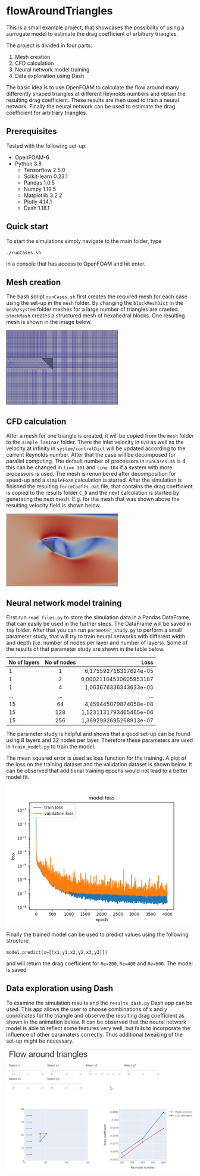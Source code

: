 # flowAroundTriangles
This is a small example project, that showcases the possibility of using a surrogate model to estimate the drag coefficient of arbitrary triangles.

The project is divided in four parts:
1. Mesh creation
2. CFD calculation
3. Neural network model training
4. Data exploration using Dash

The basic idea is to use OpenFOAM to calculate the flow around many differently shaped triangles at different Reynolds numbers and obtain the resulting drag coefficient. These results are then used to train a neural network. Finally the neural network can be used to estimate the drag coefficient for arbitrary triangles.

## Prerequisites
Tested with the following set-up:
* OpenFOAM-6
* Python 3.8
  * Tensorflow 2.5.0
  * Scikit-learn 0.23.1
  * Pandas 1.0.5
  * Numpy 1.19.5
  * Matplotlib 3.2.2
  * Plotly 4.14.1
  * Dash 1.18.1

## Quick start
To start the simulations simply navigate to the main folder, type
```
./runCases.sh
```
in a console that has access to OpenFOAM and hit enter.
## Mesh creation
The bash script `runCases.sh` first creates the required mesh for each case using the set-up in the `mesh` folder. By changing the `blockMeshDict` in the `mesh/system` folder meshes for a large number of triangles are craeted. `blockMesh` creates a structured mesh of hexahedral blocks. One resulting mesh is shown in the image below.

<img src="https://github.com/axelfiedler/flowAroundTriangles/blob/main/assets/mesh_example.PNG" alt="Example of an automatically generated hex mesh around a triangle" width="300"/>

## CFD calculation ##
After a mesh for one triangle is created, it will be copied from the `mesh` folder to the `simple_laminar` folder. There the inlet velocity in `0/U` as well as the velocity at infinity in `system/controlDict` will be updated according to the current Reynolds number. After that the case will be decomposed for parallel computing. The default number of processors in `runCases.sh` is 4, this can be changed in `line 101` and `line 104` if a system with more processors is used. The mesh is renumbered after decomposition for speed-up and a `simpleFoam` calculation is started. After the simulation is finished the resulting `forceCoeffs.dat` file, that contains the drag coefficient is copied to the results folder `C_D` and the next calculation is started by generating the next mesh. E.g. for the mesh that was shown above the resulting velocity field is shown below.

<img src="https://github.com/axelfiedler/flowAroundTriangles/blob/main/assets/flow_example.PNG" alt="Example of calculated velocity field" width="300"/>

## Neural network model training ##
First run `read_files.py` to store the simulation data in a Pandas DataFrame, that can easily be used in the further steps. The DataFrame will be saved in `tmp` folder. After that you can run `parameter_study.py` to perform a small parameter study, that will try to train neural networks with different width and depth (i.e. number of nodes per layer and number of layers). Some of the results of that parameter study are shown in the table below.

| No of layers  | No of nodes   | Loss  |
| ------------- |:-------------:| -----:|
1|1|6,175592716317624e-05|
1|2|0,00021104530605953187|
1|4|1,063676336343633e-05|
...|...|...|
15|64|4,459445079874058e-08|
15|128|1,1231131793465465e-06|
15|256|1,3692992695268913e-07|

The parameter study is helpful and shows that a good set-up can be found using 8 layers and 32 nodes per layer. Therefore these parameters are used in `train_model.py` to train the model.

The mean squared error is used as loss function for the training. A plot of the loss on the training dataset and the validation dataset is shown below. It can be observed that additional training epochs would not lead to a better model fit.

<img src="https://github.com/axelfiedler/flowAroundTriangles/blob/main/assets/model_loss_32_nodes_8_layer.png" alt="Loss for model with 32 nodes per layer and 8 layer" width="500"/>

Finally the trained model can be used to predict values using the following structure
```
model.predict(x=[[x1,y1,x2,y2,x3,y3]])
```
and will return the drag coefficient for `Re=200`, `Re=400` and `Re=600`. The model is saved 

## Data exploration using Dash

To examine the simulation results and the `results_dash.py` Dash app can be used. This app allows the user to choose combinations of x and y coordinates for the triangle and observe the resulting drag coefficient as shown in the animation below. It can be observed that the neural network model is able to reflect some features very well, but fails to incorporate the influence of other paramaters correctly. Thus additional tweaking of the set-up might be necessary.

<img src="https://github.com/axelfiedler/flowAroundTriangles/blob/main/assets/Dash_Animation.gif" alt="Animation of Dash app" width="500"/>
